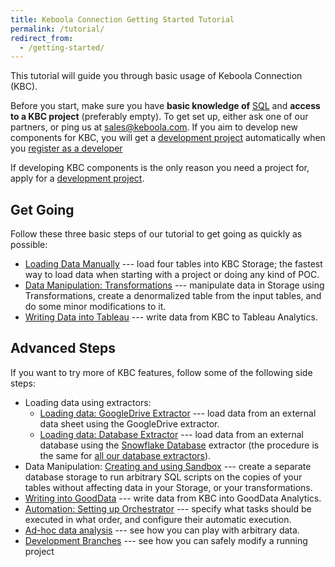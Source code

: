 ```yaml
---
title: Keboola Connection Getting Started Tutorial
permalink: /tutorial/
redirect_from:
  - /getting-started/
---
```


This tutorial will guide you through basic usage of Keboola Connection (KBC).

Before you start, make sure you have **basic knowledge of** [SQL](https://en.wikipedia.org/wiki/SQL) and
**access to a KBC project** (preferably empty). To get set up, either ask one of our partners,
or ping us at [sales@keboola.com](mailto:sales@keboola.com). If you aim to develop new components for
KBC, you will get a [development project](https://developers.keboola.com/#development-project) automatically
when you [register as a developer](https://developers.keboola.com/extend/component/tutorial/)

If developing KBC components is the only reason you need a project for, apply for a
[development project](/#development-project).

## Get Going
Follow these three basic steps of our tutorial to get going as quickly as possible:

- [Loading Data Manually](/tutorial/load/) --- load four tables into KBC Storage;
the fastest way to load data when starting with a project or doing any kind of POC.
- [Data Manipulation: Transformations](/tutorial/manipulate/) --- manipulate data in Storage
using Transformations, create a denormalized table from the input tables, and
do some minor modifications to it.
- [Writing Data into Tableau](/tutorial/write/) --- write data from KBC to Tableau Analytics.

## Advanced Steps
If you want to try more of KBC features, follow some of the following side steps:

- Loading data using extractors:
	- [Loading data: GoogleDrive Extractor](/tutorial/load/googledrive/) --- load data from an external
	data sheet using the GoogleDrive extractor.
	- [Loading data: Database Extractor](/tutorial/load/database/) --- load data from an external database
using the [Snowflake Database](https://www.snowflake.com/) extractor (the procedure is the same for [all our database extractors](/components/extractors/database/)).
- Data Manipulation: [Creating and using Sandbox](/tutorial/manipulate/sandbox/) --- create a separate database
storage to run arbitrary SQL scripts on the copies of your tables without affecting data in your Storage, or your transformations.
- [Writing into GoodData](/tutorial/write/gooddata/) --- write data from KBC into GoodData Analytics.
- [Automation: Setting up Orchestrator](/tutorial/automate/) --- specify what tasks should be executed
in what order, and configure their automatic execution.
- [Ad-hoc data analysis](/tutorial/ad-hoc/) --- see how you can play with arbitrary data.
- [Development Branches](/tutorial/branches/) --- see how you can safely modify a running project
